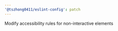 ```yaml
---
'@tszhong0411/eslint-config': patch
---
```


Modify accessibility rules for non-interactive elements
